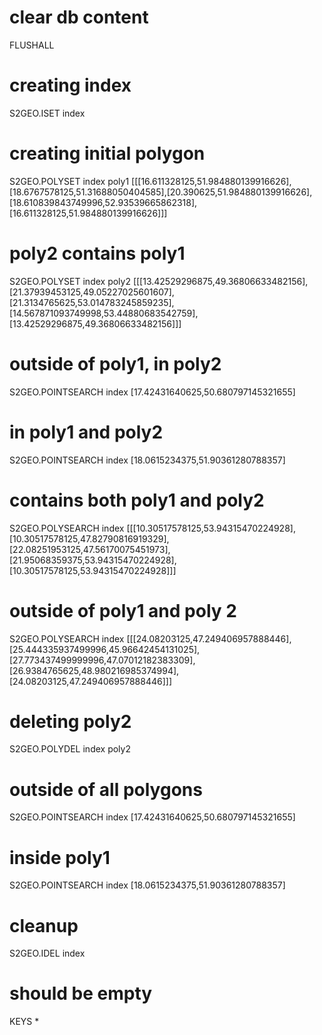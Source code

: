 # clear db content
FLUSHALL
# creating index
S2GEO.ISET index
# creating initial polygon
S2GEO.POLYSET index poly1 [[[16.611328125,51.984880139916626],[18.6767578125,51.31688050404585],[20.390625,51.984880139916626],[18.610839843749996,52.93539665862318],[16.611328125,51.984880139916626]]]
# poly2 contains poly1
S2GEO.POLYSET index poly2 [[[13.42529296875,49.36806633482156],[21.37939453125,49.05227025601607],[21.3134765625,53.014783245859235],[14.567871093749998,53.44880683542759],[13.42529296875,49.36806633482156]]]
# outside of poly1, in poly2
S2GEO.POINTSEARCH index [17.42431640625,50.680797145321655]
# in poly1 and poly2
S2GEO.POINTSEARCH index [18.0615234375,51.90361280788357]

# contains both poly1 and poly2
S2GEO.POLYSEARCH index [[[10.30517578125,53.94315470224928],[10.30517578125,47.82790816919329],[22.08251953125,47.56170075451973],[21.95068359375,53.94315470224928],[10.30517578125,53.94315470224928]]]

# outside of poly1 and poly 2
S2GEO.POLYSEARCH index [[[24.08203125,47.249406957888446],[25.444335937499996,45.96642454131025],[27.773437499999996,47.07012182383309],[26.9384765625,48.980216985374994],[24.08203125,47.249406957888446]]]

# deleting poly2
S2GEO.POLYDEL index poly2
# outside of all polygons
S2GEO.POINTSEARCH index [17.42431640625,50.680797145321655]
# inside poly1
S2GEO.POINTSEARCH index [18.0615234375,51.90361280788357]
# cleanup
S2GEO.IDEL index
# should be empty
KEYS *